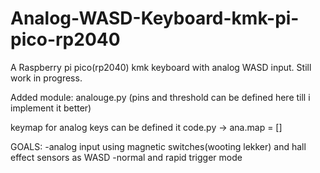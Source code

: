 # Analog-WASD-Keyboard-kmk-pi-pico-rp2040

A Raspberry pi pico(rp2040) kmk keyboard with analog WASD input. 
Still work in progress. 

Added module: analouge.py (pins and threshold can be defined here till i implement it better)

keymap for analog keys can be defined it code.py -> ana.map = []

GOALS:
-analog input using magnetic switches(wooting lekker) and hall effect sensors as WASD
-normal and rapid trigger mode
